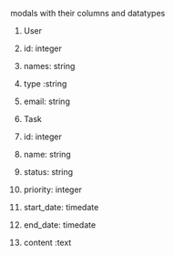  modals with their columns and datatypes
1. User
 1. id: integer
 2. names: string
 3. type :string
 4. email: string

2. Task
 1. id: integer
 2. name: string
 3. status: string
 4. priority: integer
 5. start_date: timedate
 6. end_date: timedate
 7. content :text

